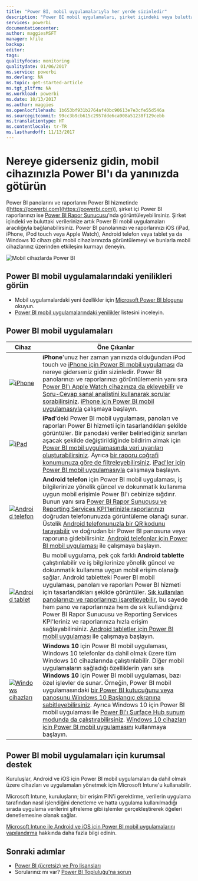 ```yaml
---
title: "Power BI, mobil uygulamalarıyla her yerde sizinledir"
description: "Power BI mobil uygulamaları, şirket içindeki veya buluttaki verilerinize her zaman bağlı kalmanıza olanak sağlar. Power BI panolarını ve raporlarını mobil cihazınızda görüntüleyin."
services: powerbi
documentationcenter: 
author: maggiesMSFT
manager: kfile
backup: 
editor: 
tags: 
qualityfocus: monitoring
qualitydate: 01/06/2017
ms.service: powerbi
ms.devlang: NA
ms.topic: get-started-article
ms.tgt_pltfrm: NA
ms.workload: powerbi
ms.date: 10/13/2017
ms.author: maggies
ms.openlocfilehash: 1b653bf931b2764af40bc90613e7e3cfe55d546a
ms.sourcegitcommit: 99cc3b9cb615c2957dde6ca908a51238f129cebb
ms.translationtype: HT
ms.contentlocale: tr-TR
ms.lasthandoff: 11/13/2017
---
```

# <a name="take-power-bi-anywhere-in-mobile-apps-for-your-mobile-device"></a>Nereye giderseniz gidin, mobil cihazınızla Power BI'ı da yanınızda götürün
Power BI panolarını ve raporlarını Power BI hizmetinde ([https://powerbi.com](https://powerbi.com)), şirket içi Power BI raporlarınızı ise [Power BI Rapor Sunucusu](report-server/get-started.md)'nda görüntüleyebilirsiniz. Şirket içindeki ve buluttaki verilerinize artık Power BI mobil uygulamaları aracılığıyla bağlanabilirsiniz. Power BI panolarınızı ve raporlarınızı iOS (iPad, iPhone, iPod touch veya Apple Watch), Android telefon veya tablet ya da Windows 10 cihazı gibi mobil cihazlarınızda görüntülemeyi ve bunlarla mobil cihazlarınız üzerinden etkileşim kurmayı deneyin.

![Mobil cihazlarda Power BI](media/mobile-apps-for-mobile-devices/power-bi-mobile-apps-all-up.png)

## <a name="see-whats-new-in-the-power-bi-mobile-apps"></a>Power BI mobil uygulamalarındaki yenilikleri görün
* Mobil uygulamalardaki yeni özellikler için [Microsoft Power BI blogunu](https://powerbi.microsoft.com/blog/tag/mobile/) okuyun.
* [Power BI mobil uygulamalarındaki yenilikler](mobile-whats-new-in-the-mobile-apps.md) listesini inceleyin.

## <a name="the-power-bi-mobile-apps"></a>Power BI mobil uygulamaları
| **Cihaz** | **Öne Çıkanlar** |
| --- | --- |
| [![iPhone](media/mobile-apps-for-mobile-devices/iphone-logo-50-px.png)](mobile-ipad-app-get-started.md) |**iPhone**'unuz her zaman yanınızda olduğundan iPod touch ve [iPhone için Power BI mobil uygulaması](mobile-ipad-app-get-started.md) da nereye giderseniz gidin sizinledir. Power BI panolarınızı ve raporlarınızı görüntülemenin yanı sıra [Power BI'ı Apple Watch cihazınıza da ekleyebilir](mobile-apple-watch.md) ve [Soru-Cevap sanal analistini kullanarak sorular sorabilirsiniz](mobile-apps-ios-qna.md). [iPhone için Power BI mobil uygulamasıyla](mobile-iphone-app-get-started.md) çalışmaya başlayın. |
| [![iPad](media/mobile-apps-for-mobile-devices/ipad-logo-50-px.png)](mobile-ipad-app-get-started.md) |**iPad**'deki Power BI mobil uygulaması, panoları ve raporları Power BI hizmeti için tasarlandıkları şekilde görüntüler. Bir panodaki veriler belirlediğiniz sınırları aşacak şekilde değiştirildiğinde bildirim almak için [Power BI mobil uygulamasında veri uyarıları oluşturabilirsiniz](mobile-set-data-alerts-in-the-mobile-apps.md). Ayrıca [bir raporu coğrafi konumunuza göre de filtreleyebilirsiniz](mobile-apps-geographic-filtering.md). [iPad'ler için Power BI mobil uygulamasıyla](mobile-ipad-app-get-started.md) çalışmaya başlayın. |
| [![Android telefon](media/mobile-apps-for-mobile-devices/android-phone-logo-50-px.png)](mobile-android-app-get-started.md) |**Android telefon** için Power BI mobil uygulaması, iş bilgilerinize yönelik güncel ve dokunmatik kullanıma uygun mobil erişimle Power BI'ı cebinize sığdırır.  Bunun yanı sıra [Power BI Rapor Sunucusu ve Reporting Services KPI'lerinizle raporlarınızı](mobile-app-ssrs-kpis-mobile-on-premises-reports.md) doğrudan telefonunuzda görüntüleme olanağı sunar. Üstelik [Android telefonunuzla bir QR kodunu tarayabilir](mobile-apps-qr-code.md) ve doğrudan bir Power BI panosuna veya raporuna gidebilirsiniz. [Android telefonlar için Power BI mobil uygulaması](mobile-android-app-get-started.md) ile çalışmaya başlayın. |
| [![Android tablet](media/mobile-apps-for-mobile-devices/android-tablet-logo-50-px.png)](mobile-android-tablet-app-get-started.md) |Bu mobil uygulama, pek çok farklı **Android tablette** çalıştırılabilir ve iş bilgilerinize yönelik güncel ve dokunmatik kullanıma uygun mobil erişim olanağı sağlar. Android tabletteki Power BI mobil uygulaması, panoları ve raporları Power BI hizmeti için tasarlandıkları şekilde görüntüler. [Sık kullanılan panolarınızı ve raporlarınızı işaretleyebilir](mobile-apps-favorites.md), bu sayede hem pano ve raporlarınıza hem de sık kullandığınız Power BI Rapor Sunucusu ve Reporting Services KPI'leriniz ve raporlarınıza hızla erişim sağlayabilirsiniz. [Android tabletler için Power BI mobil uygulaması](mobile-android-tablet-app-get-started.md) ile çalışmaya başlayın. |
| [![Windows cihazları](media/mobile-apps-for-mobile-devices/win-10-logo-50-px.png)](desktop-getting-started.md) |**Windows 10** için Power BI mobil uygulaması, Windows 10 telefonlar da dahil olmak üzere tüm Windows 10 cihazlarında çalıştırılabilir. Diğer mobil uygulamaların sağladığı özelliklerin yanı sıra **Windows 10** için Power BI mobil uygulaması, bazı özel işlevler de sunar. Örneğin, Power BI mobil uygulamasındaki [bir Power BI kutucuğunu veya panosunu Windows 10 Başlangıç ekranına sabitleyebilirsiniz](mobile-pin-dashboard-start-screen-windows-10-phone-app.md). Ayrıca Windows 10 için Power BI mobil uygulaması ile [Power BI'ı Surface Hub sunum modunda da çalıştırabilirsiniz](mobile-windows-10-app-presentation-mode.md). [Windows 10 cihazları için Power BI mobil uygulamasını](mobile-windows-10-phone-app-get-started.md) kullanmaya başlayın. |

## <a name="enterprise-support-for-the-power-bi-mobile-apps"></a>Power BI mobil uygulamaları için kurumsal destek
Kuruluşlar, Android ve iOS için Power BI mobil uygulamaları da dahil olmak üzere cihazları ve uygulamaları yönetmek için Microsoft Intune'u kullanabilir.

Microsoft Intune, kuruluşların; bir erişim PIN'i gerektirme, verilerin uygulama tarafından nasıl işlendiğini denetleme ve hatta uygulama kullanılmadığı sırada uygulama verilerini şifreleme gibi işlemler gerçekleştirerek öğeleri denetlemesine olanak sağlar.

[Microsoft Intune ile Android ve iOS için Power BI mobil uygulamalarını yapılandırma](service-admin-mobile-intune.md) hakkında daha fazla bilgi edinin. 

## <a name="next-steps"></a>Sonraki adımlar
* [Power BI (ücretsiz) ve Pro lisansları](service-free-vs-pro.md)
* Sorularınız mı var? [Power BI Topluluğu'na sorun](http://community.powerbi.com/)

